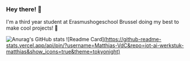 ### Hey there! 👋

I'm a third year student at Erasmushogeschool Brussel doing my best to make cool projects! 🚀

![Anurag's GitHub stats](https://github-readme-stats.vercel.app/api?username=Matthias-VdC&show_icons=true&theme=tokyonight)
![Readme Card][(https://github-readme-stats.vercel.app/api/pin/?username=Matthias-VdC&repo=iot-ai-werkstuk-matthias&show_icons=true&theme=tokyonight)](https://github.com/Matthias-VdC/iot-ai-werkstuk-matthias)
